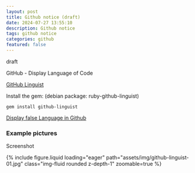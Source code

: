 ```yaml
---
layout: post
title: Github notice (draft)
date: 2024-07-27 13:55:10
description: Github notice
tags: github notice
categories: github
featured: false
---
```


draft 

GitHub - Display Language of Code 

[GitHub Linguist]: https://github.com/github/linguist "https://github.com/github/linguist"
[GitHub Linguist]

Install the gem: (debian package: ruby-github-linguist)
```
gem install github-linguist
```

[Display false Language in Github]: https://stackoverflow.com/questions/42544813/paths-not-excluded-from-github-language-statistics "https://stackoverflow.com/questions/42544813/paths-not-excluded-from-github-language-statistics"
[Display false Language in Github]

### Example pictures 
Screenshot

<div class="row mt-3">
    <div class="col-sm mt-3 mt-md-0">
        {% include figure.liquid loading="eager" path="assets/img/github-linguist-01.jpg" class="img-fluid rounded z-depth-1" zoomable=true %}
    </div>
</div>



